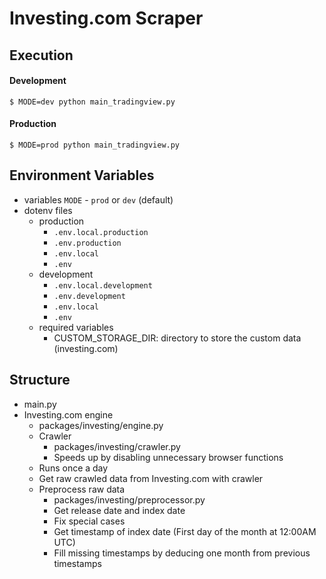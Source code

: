 # Investing.com Scraper
## Execution
#### Development
```bash=
$ MODE=dev python main_tradingview.py
```
#### Production
```bash=
$ MODE=prod python main_tradingview.py
```

## Environment Variables
* variables
    `MODE` - `prod` or `dev` (default)
* dotenv files
    * production
        * `.env.local.production`
        * `.env.production`
        * `.env.local`
        * `.env`
    * development
        * `.env.local.development`
        * `.env.development`
        * `.env.local`
        * `.env`
    * required variables
        * CUSTOM_STORAGE_DIR: directory to store the custom data (investing.com)

## Structure
* main.py
* Investing.com engine
    * packages/investing/engine.py
    * Crawler
        * packages/investing/crawler.py
        * Speeds up by disabling unnecessary browser functions
    * Runs once a day
    * Get raw crawled data from Investing.com with crawler
    * Preprocess raw data
        * packages/investing/preprocessor.py
        * Get release date and index date
        * Fix special cases
        * Get timestamp of index date (First day of the month at 12:00AM UTC)
        * Fill missing timestamps by deducing one month from previous timestamps